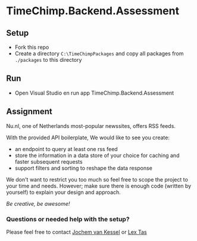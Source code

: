 # TimeChimp.Backend.Assessment

## Setup

- Fork this repo
- Create a directory `C:\TimeChimpPackages` and copy all packages from `./packages` to this directory

## Run

- Open Visual Studio en run app TimeChimp.Backend.Assessment

## Assignment

Nu.nl, one of Netherlands most-popular newssites, offers RSS feeds. 

With the provided API boilerplate, We would like to see you create:
- an endpoint to query at least one rss feed
- store the information in a data store of your choice for caching and faster subsequent requests
- support filters and sorting to reshape the data response

We don't want to restrict you too much so feel free to scope the project to your time and needs. 
However; make sure there is enough code (written by yourself) to explain your design and approach.

*Be creative, be awesome!*

### Questions or needed help with the setup?

Please feel free to contact [Jochem van Kessel](mailto:j.vankessel@timechimp.com?subject=TimeChimp%20Backend%20Assessment) or [Lex Tas](mailto:l.tas@timechimp.com?subject=TimeChimp%20Backend%20Assessment)
